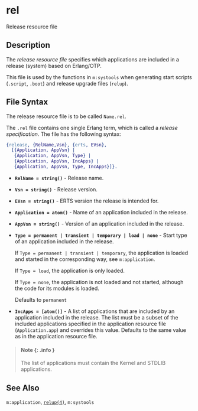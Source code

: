 <!--
%CopyrightBegin%

Copyright Ericsson AB 2023. All Rights Reserved.

Licensed under the Apache License, Version 2.0 (the "License");
you may not use this file except in compliance with the License.
You may obtain a copy of the License at

    http://www.apache.org/licenses/LICENSE-2.0

Unless required by applicable law or agreed to in writing, software
distributed under the License is distributed on an "AS IS" BASIS,
WITHOUT WARRANTIES OR CONDITIONS OF ANY KIND, either express or implied.
See the License for the specific language governing permissions and
limitations under the License.

%CopyrightEnd%
-->
# rel

Release resource file

## Description

The _release resource file_ specifies which applications are included in a
release (system) based on Erlang/OTP.

This file is used by the functions in `m:systools` when generating start scripts
(`.script`, `.boot`) and release upgrade files (`relup`).

## File Syntax

The release resource file is to be called `Name.rel`.

The `.rel` file contains one single Erlang term, which is called a _release
specification_. The file has the following syntax:

```erlang
{release, {RelName,Vsn}, {erts, EVsn},
  [{Application, AppVsn} |
   {Application, AppVsn, Type} |
   {Application, AppVsn, IncApps} |
   {Application, AppVsn, Type, IncApps}]}.
```

- **`RelName = string()`** - Release name.

- **`Vsn = string()`** - Release version.

- **`EVsn = string()`** - ERTS version the release is intended for.

- **`Application = atom()`** - Name of an application included in the release.

- **`AppVsn = string()`** - Version of an application included in the release.

- **`Type = permanent | transient | temporary | load | none`** - Start type of
  an application included in the release.

  If `Type = permanent | transient | temporary`, the application is loaded and
  started in the corresponding way, see `m:application`.

  If `Type = load`, the application is only loaded.

  If `Type = none`, the application is not loaded and not started, although the
  code for its modules is loaded.

  Defaults to `permanent`

- **`IncApps = [atom()]`** - A list of applications that are included by an
  application included in the release. The list must be a subset of the included
  applications specified in the application resource file (`Application.app`)
  and overrides this value. Defaults to the same value as in the application
  resource file.

> #### Note {: .info }
>
> The list of applications must contain the Kernel and STDLIB applications.

## See Also

`m:application`, [`relup(4)`](relup.md), `m:systools`
